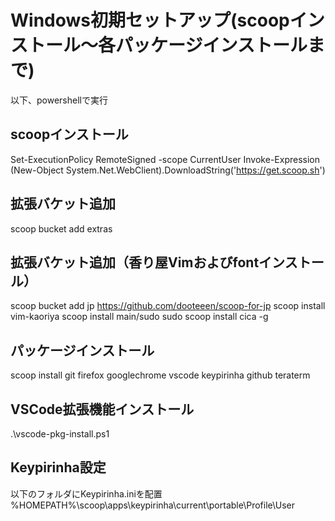 # Windows初期セットアップ(scoopインストール～各パッケージインストールまで)
以下、powershellで実行

## scoopインストール
Set-ExecutionPolicy RemoteSigned -scope CurrentUser
Invoke-Expression (New-Object System.Net.WebClient).DownloadString('https://get.scoop.sh')

## 拡張バケット追加
scoop bucket add extras

## 拡張バケット追加（香り屋Vimおよびfontインストール）
scoop bucket add jp https://github.com/dooteeen/scoop-for-jp
scoop install vim-kaoriya
scoop install main/sudo
sudo scoop install cica -g

## パッケージインストール
scoop install git firefox googlechrome vscode keypirinha github teraterm

## VSCode拡張機能インストール
.\vscode-pkg-install.ps1

## Keypirinha設定
以下のフォルダにKeypirinha.iniを配置
%HOMEPATH%\scoop\apps\keypirinha\current\portable\Profile\User